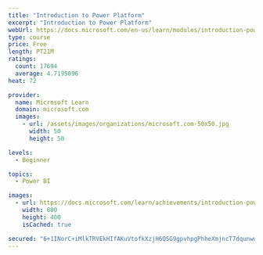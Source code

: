 ```yaml
---
title: "Introduction to Power Platform"
excerpt: "Introduction to Power Platform"
webUrl: https://docs.microsoft.com/en-us/learn/modules/introduction-power-platform/
type: course
price: Free
length: PT21M
ratings:
  count: 17694
  average: 4.7195096
heat: 72

provider:
  name: Microsoft Learn
  domain: microsoft.com
  images:
    - url: /assets/images/organizations/microsoft.com-50x50.jpg
      width: 50
      height: 50

levels:
  - Beginner

topics:
  - Power BI

images:
  - url: https://docs.microsoft.com/learn/achievements/introduction-power-platform-social.png
    width: 800
    height: 400
    isCached: true

secured: "6+1INorC+iMlkTRVEkHIfAKuVtofkXzjH6QSG9gpvhpgPhheXmjncT7dqunwwaJLMtfOuWiaz0zdkBi2kKn7cycZtOy72yjW/ydhxRnjL/oMvP8wPFKOkRnWTuQbWEP1YNfqbF+6mnoN+tSjNZHZvpU855kXtj0YcIa6tLGjOgq6CrGs+rLMmcarPgAPtYma/So7r2UDBvHBM/4osVl5nk1SYynqcnNNmeqH6UpMu3q6FWGU4X3jzx/S8ys41XsWx9DMD7CHh8yIHcUyftBaTziyZP/pwbfzmrUaQVE3Eh9sB6ajKE9dSsMd0osVMd5qSM9sW7L3FsUBCqUQ/wVKT7CnEElwKhjIosgjHEw9iXl576Wmzznz1T8RxPYFwyP8A8/oXGXiG15b1Jz4V89yNHRq/F+5+VJCOIWPiwiHxpt2az3OnLhxoC7oVkIXQVD2;fs+Pq8Q+wcCvJL2iLk5hbw=="
---
```


